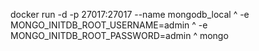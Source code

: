 docker run -d -p 27017:27017 --name mongodb_local ^
    -e MONGO_INITDB_ROOT_USERNAME=admin ^
    -e MONGO_INITDB_ROOT_PASSWORD=admin ^
    mongo